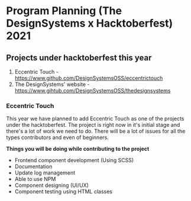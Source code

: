 # Program Planning (The DesignSystems x Hacktoberfest) 2021

## Projects under hacktoberfest this year

1. Eccentric Touch - https://www.github.com/DesignSystemsOSS/eccentrictouch
2. The DesignSystems' website - https://www.gihtub.com/DesignSystemsOSS/thedesignsystems

### Eccentric Touch

This year we have planned to add Eccentric Touch as one of the projects under the hacktoberfest.
The project is right now in it's initial stage and there's a lot of work we need to do. There will be a lot of issues for all the types contributors and even of beginners.

**Things you will be doing while contributing to the project**
- Frontend component development (Using SCSS)
- Documentation
- Update log management
- Able to use NPM
- Component designing (UI/UX)
- Component testing using HTML classes